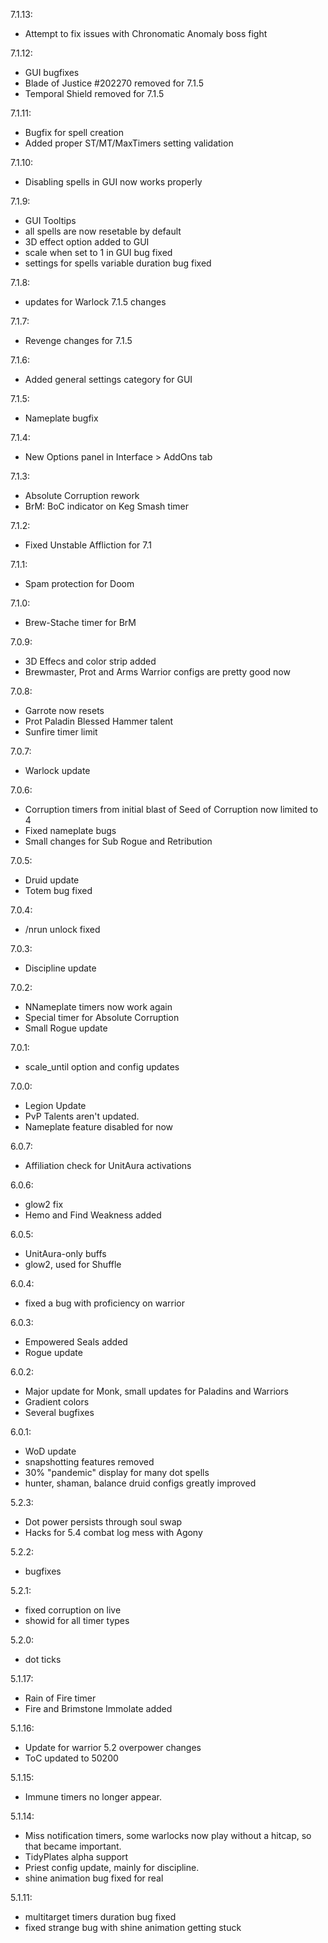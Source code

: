 7.1.13:
- Attempt to fix issues with Chronomatic Anomaly boss fight

7.1.12:
- GUI bugfixes
- Blade of Justice #202270 removed for 7.1.5
- Temporal Shield removed for 7.1.5

7.1.11:
- Bugfix for spell creation
- Added proper ST/MT/MaxTimers setting validation

7.1.10:
- Disabling spells in GUI now works properly

7.1.9:
- GUI Tooltips
- all spells are now resetable by default
- 3D effect option added to GUI
- scale when set to 1 in GUI bug fixed
- settings for spells variable duration bug fixed

7.1.8:
- updates for Warlock 7.1.5 changes

7.1.7:
- Revenge changes for 7.1.5

7.1.6:
- Added general settings category for GUI

7.1.5:
- Nameplate bugfix

7.1.4:
- New Options panel in Interface > AddOns tab

7.1.3:
- Absolute Corruption rework
- BrM: BoC indicator on Keg Smash timer

7.1.2:
- Fixed Unstable Affliction for 7.1

7.1.1:
- Spam protection for Doom

7.1.0:
- Brew-Stache timer for BrM

7.0.9:
- 3D Effecs and color strip added
- Brewmaster, Prot and Arms Warrior configs are pretty good now

7.0.8:
- Garrote now resets
- Prot Paladin Blessed Hammer talent
- Sunfire timer limit

7.0.7:
- Warlock update

7.0.6:
- Corruption timers from initial blast of Seed of Corruption now limited 
to 4
- Fixed nameplate bugs
- Small changes for Sub Rogue and Retribution


7.0.5:
- Druid update
- Totem bug fixed

7.0.4:
- /nrun unlock fixed

7.0.3:
- Discipline update

7.0.2:
- NNameplate timers now work again
- Special timer for Absolute Corruption
- Small Rogue update

7.0.1:
- scale_until option and config updates

7.0.0:
- Legion Update
- PvP Talents aren't updated.
- Nameplate feature disabled for now

6.0.7:
- Affiliation check for UnitAura activations

6.0.6:
- glow2 fix
- Hemo and Find Weakness added

6.0.5:
- UnitAura-only buffs
- glow2, used for Shuffle

6.0.4:
- fixed a bug with proficiency on warrior

6.0.3:
- Empowered Seals added
- Rogue update

6.0.2:
- Major update for Monk, small updates for Paladins and Warriors
- Gradient colors
- Several bugfixes

6.0.1:
- WoD update
- snapshotting features removed
- 30% "pandemic" display for many dot spells
- hunter, shaman, balance druid configs greatly improved

5.2.3:
- Dot power persists through soul swap
- Hacks for 5.4 combat log mess with Agony

5.2.2:
- bugfixes

5.2.1:
- fixed corruption on live
- showid for all timer types

5.2.0:
- dot ticks

5.1.17:
- Rain of Fire timer
- Fire and Brimstone Immolate added

5.1.16:
- Update for warrior 5.2 overpower changes
- ToC updated to 50200

5.1.15:
- Immune timers no longer appear.

5.1.14:
- Miss notification timers, some warlocks now play without a hitcap, so that 
became important.
- TidyPlates alpha support
- Priest config update, mainly for discipline.
- shine animation bug fixed for real

5.1.11:
- multitarget timers duration bug fixed
- fixed strange bug with shine animation getting stuck

